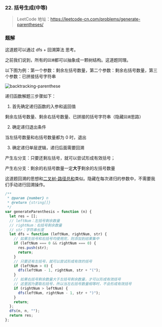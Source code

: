 ### 22. 括号生成(中等)

> LeetCode 地址：https://leetcode-cn.com/problems/generate-parentheses/

### 题解

这道题可以通过 dfs + 回溯算法 思考。

之前我们说到，所有的`回溯`都可以抽象成一颗树结构。这道题同理。

以下图为例：第一个参数：剩余左括号数量，第二个参数：剩余右括号数量，第三个参数：已拼接括号字符串

![backtracking-parenthese](https://raw.githubusercontent.com/kerwin-ly/Blog/master/assets/imgs/algorithm/backtracking-parenthese.png)

递归函数解题三步骤如下：

1. 首先确定递归函数的入参和返回值

剩余左括号数量、剩余右括号数量、已拼接的括号字符串（隐藏`回溯`思路）

2. 确定递归退出条件

当左括号数量和右括号数量都为 0 时，退出

3. 确定递归单层逻辑，递归后面需要回溯

产生左分支：只要还剩左括号，就可以尝试形成有效括号；

产生右分支：剩余的右括号数量一定**大于**剩余的左括号数量

这道题回溯的思想和[二叉树-路径总和](<https://github.com/kerwin-ly/Blog/blob/master/algorithm/binary-tree/112.%20%E8%B7%AF%E5%BE%84%E6%80%BB%E5%92%8C(%E7%AE%80%E5%8D%95).md>)类似。隐藏在每次递归的参数中，不需要我们手动进行回溯操作。

```js
/**
 * @param {number} n
 * @return {string[]}
 */
var generateParenthesis = function (n) {
  let res = [];
  // leftNum：左括号剩余数量
  // rightNum：右括号剩余数量
  // str：字符串长度
  let dfs = function (leftNum, rightNum, str) {
    // 如果左括号和右括号均使用完，则添加到结果集中
    if (leftNum === 0 && rightNum === 0) {
      res.push(str);
      return;
    }
    // 只要还有左括号，就可以尝试形成有效的括号
    if (leftNum > 0) {
      dfs(leftNum - 1, rightNum, str + "(");
    }
    // 如果右括号剩余数量大于左括号剩余数量，才可以形成有效括号
    // 这里因为要取右括号，所以当左右括号数量相等时，不会形成有效括号
    if (rightNum > leftNum) {
      dfs(leftNum, rightNum - 1, str + ")");
    }
    return;
  };
  dfs(n, n, "");
  return res;
};
```
